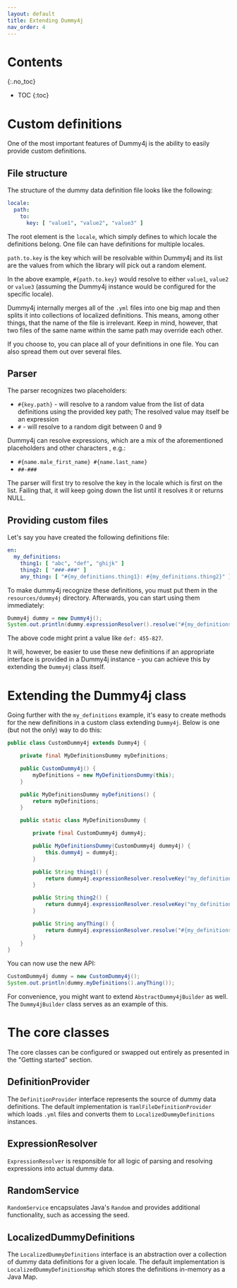 ```yaml
---
layout: default
title: Extending Dummy4j
nav_order: 4
---
```


# Contents
{:.no_toc}

* TOC
{:toc}

# Custom definitions

One of the most important features of Dummy4j is the ability to easily provide custom definitions.

## File structure

The structure of the dummy data definition file looks like the following:
```yaml
locale:
  path:
    to:
      key: [ "value1", "value2", "value3" ]
```

The root element is the `locale`, which simply defines to which locale the definitions belong. One file can have
definitions for multiple locales.

`path.to.key` is the key which will be resolvable within Dummy4j and its list are the values from which the library
will pick out a random element.

In the above example, `#{path.to.key}` would resolve to either `value1`, `value2` or `value3` (assuming the Dummy4j instance
would be configured for the specific locale).

Dummy4j internally merges all of the `.yml` files into one big map and then splits it into collections of localized
definitions. This means, among other things, that the name of the file is irrelevant. Keep in mind, however, that two
files of the same name within the same path may override each other.

If you choose to, you can place all of your definitions in one file. You can also spread them out over several files.

## Parser

The parser recognizes two placeholders:
* `#{key.path}` - will resolve to a random value from the list of data definitions using the provided key path; The
 resolved value may itself be an expression
* `#` - will resolve to a random digit between 0 and 9 

Dummy4j can resolve expressions, which are a mix of the aforementioned placeholders and other characters
, e.g.:

* `#{name.male_first_name} #{name.last_name}`
* `##-###`

The parser will first try to resolve the key in the locale which is first on the list. Failing that, it will keep
going down the list until it resolves it or returns NULL.

## Providing custom files

Let's say you have created the following definitions file:
```yaml
en:
  my_definitions:
    thing1: [ "abc", "def", "ghijk" ]
    thing2: [ "###-###" ]
    any_thing: [ "#{my_definitions.thing1}: #{my_definitions.thing2}" ]
``` 

To make dummy4j recognize these definitions, you must put them in the `resources/dummy4j` directory. Afterwards, you can
start using them immediately:
```java
Dummy4j dummy = new Dummy4j();
System.out.println(dummy.expressionResolver().resolve("#{my_definitions.any_thing}"));
```

The above code might print a value like `def: 455-827`.

It will, however, be easier to use these new definitions if an appropriate interface is provided in a Dummy4j
instance - you can achieve this by extending the `Dummy4j` class itself.

# Extending the Dummy4j class

Going further with the `my_definitions` example, it's easy to create methods for the new definitions in a custom
class extending
`Dummy4j`. Below is one (but not the only) way to do this:

```java
public class CustomDummy4j extends Dummy4j {

    private final MyDefinitionsDummy myDefinitions;

    public CustomDummy4j() {
        myDefinitions = new MyDefinitionsDummy(this);
    }

    public MyDefinitionsDummy myDefinitions() {
        return myDefinitions;
    }

    public static class MyDefinitionsDummy {

        private final CustomDummy4j dummy4j;

        public MyDefinitionsDummy(CustomDummy4j dummy4j) {
            this.dummy4j = dummy4j;
        }

        public String thing1() {
            return dummy4j.expressionResolver.resolveKey("my_definitions.thing1");
        }

        public String thing2() {
            return dummy4j.expressionResolver.resolveKey("my_definitions.thing2");
        }

        public String anyThing() {
            return dummy4j.expressionResolver.resolve("#{my_definitions.any_thing}");
        }
    }
}
```

You can now use the new API:
```java
CustomDummy4j dummy = new CustomDummy4j();
System.out.println(dummy.myDefinitions().anyThing());
```

For convenience, you might want to extend `AbstractDummy4jBuilder` as well. The `Dummy4jBuilder` class serves as an
example of this.

# The core classes

The core classes can be configured or swapped out entirely as presented in the "Getting started" section.

## DefinitionProvider

The `DefinitionProvider` interface represents the source of dummy data definitions. The default implementation is
`YamlFileDefinitionProvider` which loads `.yml` files and converts them to `LocalizedDummyDefinitions` instances.

## ExpressionResolver

`ExpressionResolver` is responsible for all logic of parsing and resolving expressions into actual dummy data.

## RandomService

`RandomService` encapsulates Java's `Random` and provides additional functionality, such as accessing the seed.

## LocalizedDummyDefinitions

The `LocalizedDummyDefinitions` interface is an abstraction over a collection of dummy data definitions for a given
locale. The default implementation is `LocalizedDummyDefinitionsMap` which stores the definitions in-memory as a Java
Map.